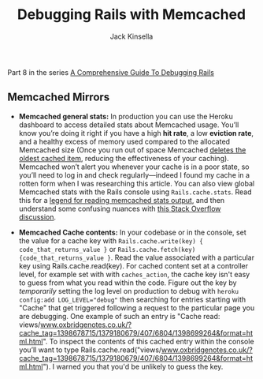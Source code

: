 ﻿---
layout: post
author: Jack Kinsella
title: Debugging Rails with Memcached
---

Part 8 in the series [A Comprehensive Guide To Debugging Rails](/2014/06/06/a-comprehensive-guide-to-debugging-rails.html)
## Memcached Mirrors ##

* **Memcached general stats:** In production you can use the Heroku dashboard to access detailed stats about Memcached usage. You’ll know you’re doing it right if you have a high **hit rate**, a low **eviction rate**, and a healthy excess of memory used compared to the allocated Memcached size (Once you run out of space Memcached [deletes the oldest cached item](http://stackoverflow.com/questions/11222309/how-data-is-replaced-in-memcache-when-it-is-full-and-memcache-performance), reducing the effectiveness of your caching). Memcached won’t alert you whenever your cache is in a poor state, so you’ll need to log in and check regularly—indeed I found my cache in a rotten form when I was researching this article. You can also view global Memcached stats with the Rails console using `Rails.cache.stats`. Read this for a [legend for reading memcached stats output](http://www.pal-blog.de/entwicklung/perl/memcached-statistics-stats-command.html), and then understand some confusing nuances with [this Stack Overflow discussion](http://stackoverflow.com/questions/6868256/memcached-eviction-prior-to-key-expiry/10456364#10456364).

* **Memcached Cache contents:** In your codebase or in the console, set the value for a cache key with `Rails.cache.write(key) { code_that_returns_value }` or `Rails.cache.fetch(key) {code_that_returns_value }`. Read the value associated with a particular key using  Rails.cache.read(key). For cached content set at a controller level, for example set with with `caches_action`, the cache key isn't easy to guess from what you read within the code. Figure out the key by *temporarily* setting the log level on production to debug with `heroku config:add LOG_LEVEL="debug"` then searching for entries starting with "Cache" that get triggered following a request to the particular page you are debugging. One example of such an entry is "Cache read: views/www.oxbridgenotes.co.uk/?cache_tag=1398678715/1379180679/407/6804/1398699264&format=html.html". To inspect the contents of this cached entry within the console you’ll want to type Rails.cache.read("views/www.oxbridgenotes.co.uk/?cache_tag=1398678715/1379180679/407/6804/1398699264&format=html.html"). I warned you that you'd be unlikely to guess the key. 
